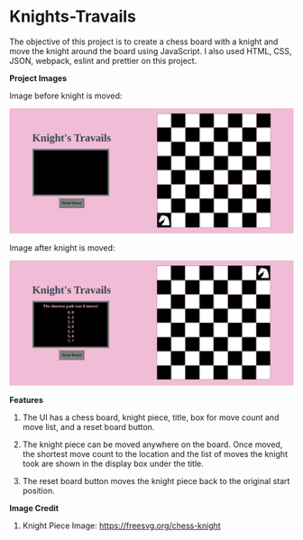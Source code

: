 # Knights-Travails

The objective of this project is to create a chess board with a knight and move the knight around the board using JavaScript. I also used HTML, CSS, JSON, webpack, eslint and prettier on this project.

**Project Images**

Image before knight is moved:

![](dist/premove.png)

Image after knight is moved:

![](dist/postmove.png)


**Features**

1. The UI has a chess board, knight piece, title, box for move count and move list, and a reset board button.

2. The knight piece can be moved anywhere on the board. Once moved, the shortest move count to the location and the list of moves the knight took are shown in the display box under the title.

3. The reset board button moves the knight piece back to the original start position.

**Image Credit**

1. Knight Piece Image: https://freesvg.org/chess-knight





